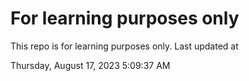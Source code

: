 # For learning purposes only
This repo is for learning purposes only.
Last updated at

Thursday, August 17, 2023 5:09:37 AM

